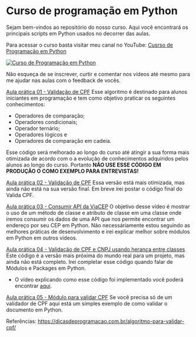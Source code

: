# Curso de programação em Python

Sejam bem-vindos ao repositório do nosso curso. Aqui você encontrará os principais scripts em Python usados no decorrer das aulas.

Para acessar o curso basta visitar meu canal no YouTube: [Cusrso de Programação em Python](https://www.youtube.com/playlist?list=PLomi44lCfoWzrpjuhN3GiYU1fXPV0izcu)

[![Curso de Programação em Python](https://img.youtube.com/vi/CmA8ep6uBtc/0.jpg)](https://www.youtube.com/watch?v=CmA8ep6uBtc)

Não esqueça de se inscrever, curtir e comentar nos vídeos até mesmo para me ajudar nas aulas com o feedback de vocês.

[Aula prática 01 - Validação de CPF](https://github.com/flaviofrancisco/curso-programacao-python/tree/main/exercicios/exercicios_01)
Esse algoritmo é destinado para alunos iniciantes em programação e tem como objetivo praticar os seguintes conhecimentos:

- Operadores de comparação;
- Operadores condicionais;
- Operador ternário;
- Operadores lógicos e
- Operadores de comparação em cadeia.

Esse código será melhorado ao longo do curso até atingir a sua forma mais otimizada de acordo com o a evolução de conhecimentos adquiridos pelos alunos ao longo do curso. Portanto **NÃO USE ESSE CÓDIGO EM PRODUÇÃO O COMO EXEMPLO PARA ENTREVISTAS!**

[Aula prática 02 - Validação de CPF](https://github.com/flaviofrancisco/curso-programacao-python/blob/main/exercicios/exercicios_01/valida_cpf_02.py)
Essa versão está mais otimizada, mas ainda não está na sua versão final. Em breve irei postar o código final do Valida CPF.

[Aula prática 03 - Consumir API da ViaCEP](https://github.com/flaviofrancisco/curso-programacao-python/blob/main/exercicios/exercicios_02/consulta_cep.py)
O objetivo desse vídeo é mostrar o uso de um método de classe e atributo de classe em uma classe onde iremos consumir os dados de uma API que nos permite encontrar um endereço por seu CEP em Python. Não necessáriamente estou seguindo as melhores práticas de desenvolvimento e irei explicar melhor sobre módulos em Python em outros vídeos.

[Aula prática 04 - Validação de CPF e CNPJ usando herança entre classes](https://github.com/flaviofrancisco/curso-programacao-python/tree/main/exercicios/exercicios_05)
Este código é a versão mais próxima do mundo real para um projeto, mas ainda não está completo. Irei completar esse código quando falar de Módulos e Packages em Python.

  * O vídeo explicando como esse código foi implementado você poderá encontrar [aqui](https://youtu.be/OMjRxfB33sw).

[Aula prática 05 - Módulo para validar CPF](https://github.com/flaviofrancisco/curso-programacao-python/blob/main/exercicios/exercicios_04/cpf.py)
Se você precisa só de um validador de CPF aqui está um simples exemplo de como validar o documento em Python.

Referências:
https://dicasdeprogramacao.com.br/algoritmo-para-validar-cpf/
